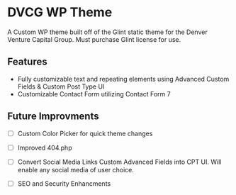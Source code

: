 # DVCG WP Theme
A Custom WP theme built off of the Glint static theme for the Denver Venture Capital Group.
Must purchase Glint license for use.

## Features
- Fully customizable text and repeating elements using Advanced Custom Fields & Custom Post Type UI
- Customizable Contact Form utilizing Contact Form 7

## Future Improvments
- [ ] Custom Color Picker for quick theme changes
- [ ] Improved 404.php
- [ ] Convert Social Media Links Custom Advanced Fields into CPT UI.  Will enable any social media of user choice.
- [ ] SEO and Security Enhancments



